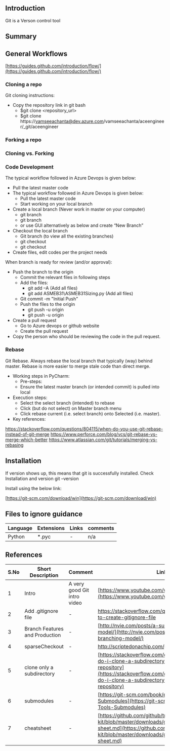 ## Introduction

Git is a Verson control tool

## Summary




## General Workflows

[https://guides.github.com/introduction/flow/](https://guides.github.com/introduction/flow/)

### Cloning a repo
Git cloning instructions:
- Copy the repository link in git bash 
    - $git  clone <repository_url>
    - $git  clone https://vamseeachanta@dev.azure.com/vamseeachanta/aceengineer/_git/aceengineer



### Forking a repo

### Cloning vs. Forking

### Code Development

The typical workflow followed in Azure Devops is given below:
- Pull the latest master code
- The typical workflow followed in Azure Devops is given below:
    - Pull the latest master code
    - Start working on your local branch
- Create a local branch (Never work in master on your computer)
    - git branch <branchname>
    - git branch <ExistingCodes>
    - or use GUI alternatively as below and create “New Branch”
- Checkout the local branch
    - Git branch (to view all the existing branches)
    - git checkout <branchname>
    - git checkout <ExistingCodes>
- Create files, edit codes per the project needs

When branch is ready for review (and/or approval):
- Push the branch to the origin
    - Commit the relevant files in following steps
    - Add the files:
        - git add –A (Add all files)
        - git add ASMEB31\ASMEB31Sizing.py (Add all files)
    - Git commit -m "Initial Push"
    - Push the files to the origin 
        - git push -u origin <branch>
        - git push -u origin <ExistingCodes>
- Create a pull request
    - Go to Azure devops or github website
    - Create the pull request
-	Copy the person who should be reviewing the code in the pull request.




### Rebase

Git Rebase. Always rebase the local branch that typically (way) behind master. Rebase is more easier to merge stale code than direct merge.

- Working steps in PyCharm:
    - Pre-steps:
    - Ensure the latest master branch (or intended commit) is pulled into local
- Execution steps:
    - Select the select branch (intended) to rebase 
    - Click (but do not select) on Master branch menu
    - Click rebase current (i.e. select branch) onto Selected (i.e. master).
- Key references:

https://stackoverflow.com/questions/804115/when-do-you-use-git-rebase-instead-of-git-merge
https://www.perforce.com/blog/vcs/git-rebase-vs-merge-which-better
https://www.atlassian.com/git/tutorials/merging-vs-rebasing


## Installation


If version shows up, this means that git is successfully installed. 
Check Installation and version
git –version

Install using the below link:

[https://git-scm.com/download/win](https://git-scm.com/download/win)

## Files to ignore guidance

|   Language |  Extensions |  Links |   comments |
|---|---|---|---|
| Python  | *.pyc | - | n/a | 


## References

| S.No |   Short Description |  Comment |  Links |   Additional comments |
|---|---|---|---|---|
| 1 | Intro  | A very good Git intro video | [https://www.youtube.com/watch?v=HVsySz-h9r4](https://www.youtube.com/watch?v=HVsySz-h9r4) | n/a | 
| 2 | Add .gitignore file  | - | [https://stackoverflow.com/questions/10744305/how-to-create-gitignore-file	](https://stackoverflow.com/questions/10744305/how-to-create-gitignore-file	) |  |
| 3 | Branch Features and Production  | - | [http://nvie.com/posts/a-successful-git-branching-model/](http://nvie.com/posts/a-successful-git-branching-model/) |  |
| 4 | sparseCheckout  | - | [http://scriptedonachip.com/git-sparse-checkout	](http://scriptedonachip.com/git-sparse-checkout) |  |
| 5 | clone only a subdirectory  | - | [https://stackoverflow.com/questions/600079/how-do-i-clone-a-subdirectory-only-of-a-git-repository](https://stackoverflow.com/questions/600079/how-do-i-clone-a-subdirectory-only-of-a-git-repository) |  |
| 6 | submodules  | - | [https://git-scm.com/book/en/v2/Git-Tools-Submodules](https://git-scm.com/book/en/v2/Git-Tools-Submodules) |  |
| 7 | cheatsheet  | - | [https://github.com/github/training-kit/blob/master/downloads/github-git-cheat-sheet.md](https://github.com/github/training-kit/blob/master/downloads/github-git-cheat-sheet.md) |  |



